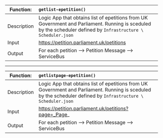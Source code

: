 | **Function**:| **`getlist-epetition()`**                                                 |
|--------------|:------------------------------------------------------------------------|
| Description  | Logic App that obtains list of epetitions from UK Government and Parliament.  Running is sceduled by the scheduler defined by `Infrastructure \ Scheduler.json` |
| Input        | <https://petition.parliament.uk/petitions>                              |
| Output       | For each petition --> Petition Message --> ServiceBus                   |




---

| **Function**:| **`getlistpage-epetition()`**                                                 |
|--------------|:------------------------------------------------------------------------|
| Description  | Logic App that obtains list of epetitions from UK Government and Parliament.  Running is sceduled by the scheduler defined by `Infrastructure \ Scheduler.json` |
| Input        | https://petition.parliament.uk/petitions?page=_Page_                    |
| Output       | For each petition --> Petition Message --> ServiceBus                   |

